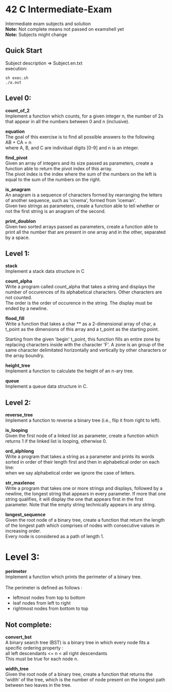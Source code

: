 # 42 C Intermediate-Exam
Intermediate exam subjects and solution<br>
**Note:** Not complete means not passed on examshell yet<br>
**Note:** Subjects might change

## Quick Start
Subject description => Subject.en.txt<br>
execution:
```
sh exec.sh
./a.out
```

## Level 0:
**count_of_2**<br>
Implement a function which counts, for a given integer n, the number of 2s that appear in all the numbers between 0 and n (inclusive).<br>

**equation**<br>
The goal of this exercise is to find all possible answers to the following<br>
	AB + CA = n
<br>
where A, B, and C are individual digits [0-9] and n is an integer.<br>

**find_pivot**<br>
Given an array of integers and its size passed as parameters, create a function able to return the pivot index of this array. <br>
The pivot index is the index where the sum of the numbers on the left
is equal to the sum of the numbers on the right.<br>

**is_anagram**<br>
An anagram is a sequence of characters formed by rearranging the letters of
another sequence, such as 'cinema', formed from 'iceman'.<br>
Given two strings as parameters, create a function able to tell whether or
not the first string is an anagram of the second.<br>

**print_doublon**<br>
Given two sorted arrays passed as parameters, create a function able to print all the number that are present in one array and in the other, separated by a space. 

## Level 1:
**stack**<br>
Implement a stack data structure in C<br>

**count_alpha**<br>
Write a program called count_alpha that takes a string and displays the number of occurences of its alphabetical characters. Other characters are not counted.<br>
The order is the order of occurence in the string. The display must be ended by a newline.<br>

**flood_fill**<br>
Write a function that takes a char ** as a 2-dimensional array of char, a t_point as the dimensions of this array and a t_point as the starting point.<br>

Starting from the given 'begin' t_point, this function fills an entire zone by replacing characters inside with the character 'F'. A zone is an group of the same character delimitated horizontally and vertically by other characters
or the array boundry.<br>

**height_tree**<br>
Implement a function to calculate the height of an n-ary tree.<br>

**queue**<br>
Implement a queue data structure in C.<br>

## Level 2:
**reverse_tree**<br>
Implement a function to reverse a binary tree (i.e., flip it from right to left).<br>

**is_looping**<br>
Given the first node of a linked list as parameter, create a function which returns 1 if the linked list is looping, otherwise 0.<br>

**ord_alphlong**<br>
Write a program that takes a string as a parameter and prints its words sorted in order of their length first and then in alphabetical order on each line: <br>
when we say alphabetical order we ignore the case of letters.<br>

**str_maxlenoc**<br>
Write a program that takes one or more strings and displays, followed by a newline, the longest string that appears in every parameter. If more that one string qualifies, it will display the one that appears first in the first parameter. Note that the empty string technically appears in any string.<br>

**longest_sequence**<br>
Given the root node of a binary tree, create a function that return the length of the longest path which comprises of nodes with consecutive values in increasing order.<br>
Every node is considered as a path of length 1.<br>

# Level 3:
**perimeter**<br>
Implement a function which prints the perimeter of a binary tree.<br>
<br>
The perimeter is defined as follows :<br>
- leftmost nodes from top to bottom
- leaf nodes from left to right
- rightmost nodes from bottom to top

## Not complete:
**convert_bst**<br>
A binary search tree (BST) is a binary tree in which every node fits a specific ordering property :<br>
all left descendants <= n < all right descendants<br>
This must be true for each node n.<br>

**width_tree**<br>
Given the root node of a binary tree, create a function that returns the 'width' of the tree, which is the number of node present on the longest path between two leaves in the tree.<br>
